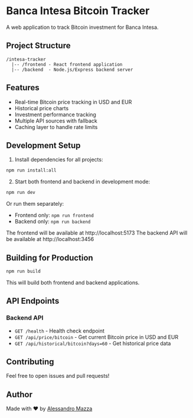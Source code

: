 # Banca Intesa Bitcoin Tracker

A web application to track Bitcoin investment for Banca Intesa.

## Project Structure

```
/intesa-tracker
  |-- /frontend - React frontend application
  |-- /backend  - Node.js/Express backend server
```

## Features

- Real-time Bitcoin price tracking in USD and EUR
- Historical price charts
- Investment performance tracking
- Multiple API sources with fallback
- Caching layer to handle rate limits

## Development Setup

1. Install dependencies for all projects:
```bash
npm run install:all
```

2. Start both frontend and backend in development mode:
```bash
npm run dev
```

Or run them separately:
- Frontend only: `npm run frontend`
- Backend only: `npm run backend`

The frontend will be available at http://localhost:5173
The backend API will be available at http://localhost:3456

## Building for Production

```bash
npm run build
```

This will build both frontend and backend applications.

## API Endpoints

### Backend API

- `GET /health` - Health check endpoint
- `GET /api/price/bitcoin` - Get current Bitcoin price in USD and EUR
- `GET /api/historical/bitcoin?days=60` - Get historical price data

## Contributing

Feel free to open issues and pull requests!

## Author

Made with ❤️ by [Alessandro Mazza](https://x.com/crypto_ita2)
